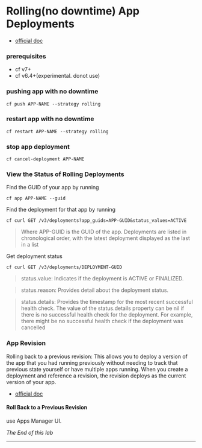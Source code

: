 # Rolling(no downtime) App Deployments

- [official doc](https://docs.cloudfoundry.org/devguide/deploy-apps/rolling-deploy.html)    


### prerequisites
- cf v7+
- cf v6.4+(experimental. donot use)


### pushing app with no downtime
```
cf push APP-NAME --strategy rolling
```
### restart app with no downtime
```
cf restart APP-NAME --strategy rolling
```

### stop app deployment
```
cf cancel-deployment APP-NAME
```

### View the Status of Rolling Deployments

Find the GUID of your app by running
```
cf app APP-NAME --guid
```
Find the deployment for that app by running
```
cf curl GET /v3/deployments?app_guids=APP-GUID&status_values=ACTIVE
```
> Where APP-GUID is the GUID of the app. Deployments are listed in chronological order, with the latest deployment displayed as the last in a list

Get deployment status
```
cf curl GET /v3/deployments/DEPLOYMENT-GUID
```
> status.value: Indicates if the deployment is ACTIVE or FINALIZED.

> status.reason: Provides detail about the deployment status.

> status.details: Provides the timestamp for the most recent successful health check. The value of the status.details property can be nil if there is no successful health check for the deployment. For example, there might be no successful health check if the deployment was cancelled

### App Revision
Rolling back to a previous revision: This allows you to deploy a version of the app that you had running previously without needing to track that previous state yourself or have multiple apps running. When you create a deployment and reference a revision, the revision deploys as the current version of your app.
- [official doc](https://docs.pivotal.io/application-service/2-10/devguide/revisions.html)

#### Roll Back to a Previous Revision
use Apps Manager UI.


*The End of this lab*

---

